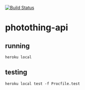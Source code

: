 [![Build Status](https://travis-ci.org/otterandrye/photothing-api.svg?branch=master)](https://travis-ci.org/otterandrye/photothing-api)

# photothing-api

## running

`heroku local`

## testing

`heroku local test -f Procfile.test`
